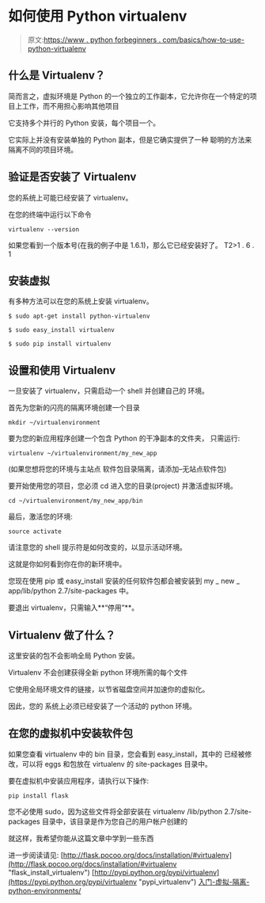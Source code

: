 # 如何使用 Python virtualenv

> 原文:[https://www . python forbeginners . com/basics/how-to-use-python-virtualenv](https://www.pythonforbeginners.com/basics/how-to-use-python-virtualenv)

## 什么是 Virtualenv？

简而言之，虚拟环境是 Python 的一个独立的工作副本，它允许你在一个特定的项目上工作，而不用担心影响其他项目

它支持多个并行的 Python 安装，每个项目一个。

它实际上并没有安装单独的 Python 副本，但是它确实提供了一种
聪明的方法来隔离不同的项目环境。

## 验证是否安装了 Virtualenv

您的系统上可能已经安装了 virtualenv。

在您的终端中运行以下命令

```
virtualenv --version 
```

如果您看到一个版本号(在我的例子中是 1.6.1)，那么它已经安装好了。
T2>1 . 6 . 1

## 安装虚拟

有多种方法可以在您的系统上安装 virtualenv。

```
$ sudo apt-get install python-virtualenv

$ sudo easy_install virtualenv

$ sudo pip install virtualenv 
```

## 设置和使用 Virtualenv

一旦安装了 virtualenv，只需启动一个 shell 并创建自己的
环境。

首先为您新的闪亮的隔离环境创建一个目录

```
mkdir ~/virtualenvironment 
```

要为您的新应用程序创建一个包含 Python 的干净副本的文件夹，
只需运行:

```
virtualenv ~/virtualenvironment/my_new_app 
```

(如果您想将您的环境与主站点
软件包目录隔离，请添加–无站点软件包)

要开始使用您的项目，您必须 cd 进入您的目录(project)
并激活虚拟环境。

```
cd ~/virtualenvironment/my_new_app/bin 
```

最后，激活您的环境:

```
source activate 
```

请注意您的 shell 提示符是如何改变的，以显示活动环境。

这就是你如何看到你在你的新环境中。

您现在使用 pip 或 easy_install 安装的任何软件包都会被安装到
my _ new _ app/lib/python 2.7/site-packages 中。

要退出 virtualenv，只需输入**“停用”**。

## Virtualenv 做了什么？

这里安装的包不会影响全局 Python 安装。

Virtualenv 不会创建获得全新 python 环境所需的每个文件

它使用全局环境文件的链接，以节省磁盘空间并加速你的虚拟化。

因此，您的
系统上必须已经安装了一个活动的 python 环境。

## 在您的虚拟机中安装软件包

如果您查看 virtualenv 中的 bin 目录，您会看到 easy_install，其中的
已经被修改，可以将 eggs 和包放在 virtualenv 的 site-packages
目录中。

要在虚拟机中安装应用程序，请执行以下操作:

```
pip install flask 
```

您不必使用 sudo，因为这些文件将全部安装在 virtualenv
/lib/python 2.7/site-packages 目录中，该目录是作为您自己的用户帐户创建的

就这样，我希望你能从这篇文章中学到一些东西

进一步阅读请见:
[http://flask.pocoo.org/docs/installation/#virtualenv](http://flask.pocoo.org/docs/installation/#virtualenv "flask_install_virtualenv")
[http://pypi.python.org/pypi/virtualenv](https://pypi.python.org/pypi/virtualenv "pypi_virtualenv")
[入门-虚拟-隔离-python-environments/](http://mitchfournier.com/2010/06/25/getting-started-with-virtualenv-isolated-python-environments/ "getting_started_virtualenv")